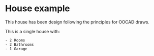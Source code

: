 # House example

This house has been design following the principles for OOCAD draws.

This is a single house with:

    - 2 Rooms 
    - 2 Bathrooms
    - 1 Garage